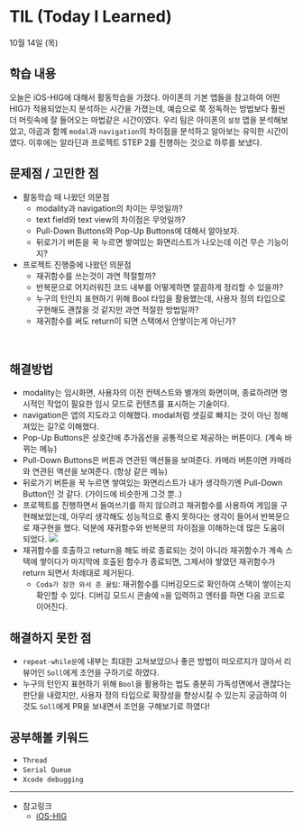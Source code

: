 # TIL (Today I Learned)

10월 14일 (목)

## 학습 내용
오늘은 iOS-HIG에 대해서 활동학습을 가졌다. 아이폰의 기본 앱들을 참고하여 어떤 HIG가 적용되었는지 분석하는 시간을 가졌는데, 예습으로 쭉 정독하는 방법보다 훨씬 더 머릿속에 잘 들어오는 마법같은 시간이였다. 우리 팀은 아이폰의 `설정` 앱을 분석해보았고, 야곰과 함께 `modal`과 `navigation`의 차이점을 분석하고 알아보는 유익한 시간이였다. 이후에는 알라딘과 프로젝트 STEP 2를 진행하는 것으로 하루를 보냈다.
 
## 문제점 / 고민한 점
- 활동학습 때 나왔던 의문점
    - modality과 navigation의 차이는 무엇일까?
    - text field와 text view의 차이점은 무엇일까?
    - Pull-Down Buttons와 Pop-Up Buttons에 대해서 알아보자.
    - 뒤로가기 버튼을 꾹 누르면 쌓여있는 화면리스트가 나오는데 이건 무슨 기능이지?
-  프로젝트 진행중에 나왔던 의문점
    -  재귀함수를 쓰는것이 과연 적절할까?
    -  반복문으로 어지러워진 코드 내부를 어떻게하면 깔끔하게 정리할 수 있을까?
    -  누구의 턴인지 표현하기 위해 Bool 타입을 활용했는데, 사용자 정의 타입으로 구현해도 괜찮을 것 같지만 과연 적절한 방법일까?
    -  재귀함수를 써도 return이 되면 스택에서 안쌓이는게 아닌가?
    
&nbsp;

## 해결방법
- modality는 임시화면, 사용자의 이전 컨텍스트와 별개의 화면이며, 종료하려면 명시적인 작업이 필요한 임시 모드로 컨텐츠를 표시하는 기술이다.
- navigation은 앱의 지도라고 이해했다. modal처럼 샛길로 빠지는 것이 아닌 정해져있는 길?로 이해했다.
- Pop-Up Buttons은 상호간에 추가옵션을 공통적으로 제공하는 버튼이다. (계속 바뀌는 메뉴)
- Pull-Down Buttons은 버튼과 연관된 액션들을 보여준다. 카메라 버튼이면 카메라와 연관된 액션을 보여준다. (항상 같은 메뉴)
- 뒤로가기 버튼을 꾹 누르면 쌓여있는 화면리스트가 내가 생각하기엔 Pull-Down Button인 것 같다. (가이드에 비슷한게 그것 뿐..) 
- 프로젝트를 진행하면서 들여쓰기를 하지 않으려고 재귀함수를 사용하여 게임을 구현해보았는데, 아무리 생각해도 성능적으로 좋지 못하다는 생각이 들어서 반복문으로 재구현을 했다. 덕분에 재귀함수와 반복문의 차이점을 이해하는데 많은 도움이 되었다.
![](https://i.imgur.com/vEzvqt0.png)
- 재귀함수를 호출하고 return을 해도 바로 종료되는 것이 아니라 재귀함수가 계속 스택에 쌓이다가 마지막에 호출된 함수가 종료되면, 그제서야 쌓였던 재귀함수가 return 되면서 차례대로 제거된다.
    - `Coda가 잠깐 와서 준 꿀팁`: 재귀함수를 디버깅모드로 확인하여 스택이 쌓이는지 확인할 수 있다. 디버깅 모드시 콘솔에 `n`을 입력하고 엔터를 하면 다음 코드로 이어진다.

## 해결하지 못한 점
- `repeat-while문`에 내부는 최대한 고쳐보았으나 좋은 방법이 떠오르지가 않아서 리뷰어인 `Soll`에게 조언을 구하기로 하였다.
- 누구의 턴인지 표현하기 위해 `Bool`을 활용하는 법도 충분히 가독성면에서 괜찮다는 판단을 내렸지만, 사용자 정의 타입으로 확장성을 향상시킬 수 있는지 궁금하여 이것도 `Soll`에게 PR을 보내면서 조언을 구해보기로 하였다!

## 공부해볼 키워드
- `Thread`
- `Serial Queue`
- `Xcode debugging`
&nbsp;

---

- 참고링크
    - [iOS-HIG](https://developer.apple.com/design/human-interface-guidelines/)
